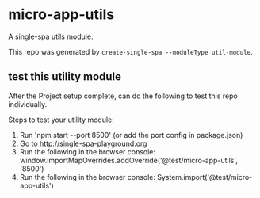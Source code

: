 # micro-app-utils

A single-spa utils module.

This repo was generated by `create-single-spa --moduleType util-module`.

## test this utility module

After the Project setup complete, can do the following to test this repo individually.

Steps to test your utility module:

1. Run 'npm start --port 8500' (or add the port config in package.json)
2. Go to http://single-spa-playground.org
3. Run the following in the browser console: window.importMapOverrides.addOverride('@test/micro-app-utils', '8500')
4. Run the following in the browser console: System.import('@test/micro-app-utils')
